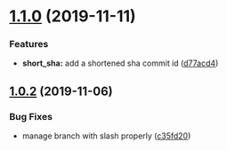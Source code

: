 # [1.1.0](http://github.com/rlespinasse/github-slug-action/compare/1.0.2...1.1.0) (2019-11-11)


### Features

* **short_sha:** add a shortened sha commit id ([d77acd4](http://github.com/rlespinasse/github-slug-action/commit/d77acd4f478b6971e0f7b2c9d1d4e721032bc5ab))

## [1.0.2](http://github.com/rlespinasse/github-slug-action/compare/1.0.1...1.0.2) (2019-11-06)


### Bug Fixes

* manage branch with slash properly ([c35fd20](http://github.com/rlespinasse/github-slug-action/commit/c35fd2094f6f0cb6c4858cf6db020eedd535671d))
